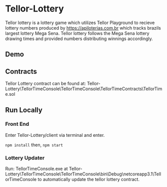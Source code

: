 # Tellor-Lottery

Tellor lottery is a lottery game which utilizes Tellor Playground to recieve lottery numbers produced by <a href="https://apiloterias.com.br">https://apiloterias.com.br</a> which tracks brazils largest lottery Mega Sena. Tellor lottery follows the Mega Sena lottery drawing times and provided numbers distributing winnings accordingly.

## Demo

## Contracts
Tellor Lottery contract can be found at:
Tellor-Lottery\TellorTimeConsole\TellorTimeConsole\TellorTimeContracts\TellorTime.sol
## Run Locally

### Front End
Enter Tellor-Lottery/client via terminal and enter.

``` npm install ```
then,
``` npm start ```
### Lottery Updater
Run: TellorTimeConsole.exe at 
Tellor-Lottery\TellorTimeConsole\TellorTimeConsole\bin\Debug\netcoreapp3.1\TellorTimeConsole  to automatically update the tellor lottery contract.

